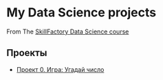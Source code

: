 # My Data Science projects

From The [SkillFactory Data Science course](https://skillfactory.ru/courses/data-science)

## Проекты 

* [Проект 0. Игра: Угадай число]()